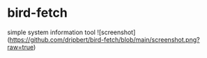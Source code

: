 # bird-fetch
simple system information tool
![screenshot] (https://github.com/dripbert/bird-fetch/blob/main/screenshot.png?raw=true)
